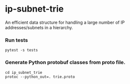 # ip-subnet-trie
An efficient data structure for handling a large number of IP addresses/subnets in a hierarchy. 

### Run tests
```
pytest -s tests
```

### Generate Python protobuf classes from proto file.
```
cd ip_subnet_trie
protoc --python_out=. trie.proto
```

